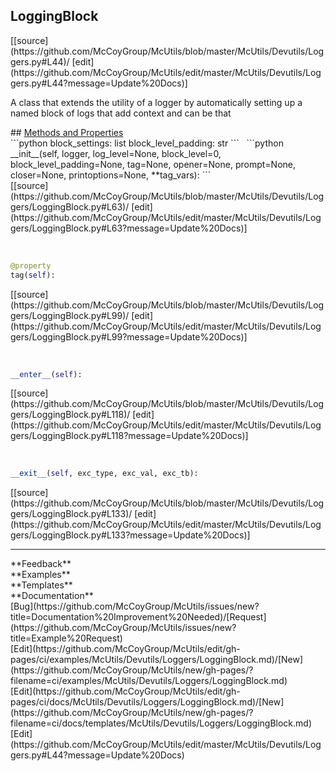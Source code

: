 ## <a id="McUtils.McUtils.Devutils.Loggers.LoggingBlock">LoggingBlock</a> 

<div class="docs-source-link" markdown="1">
[[source](https://github.com/McCoyGroup/McUtils/blob/master/McUtils/Devutils/Loggers.py#L44)/
[edit](https://github.com/McCoyGroup/McUtils/edit/master/McUtils/Devutils/Loggers.py#L44?message=Update%20Docs)]
</div>

A class that extends the utility of a logger by automatically setting up a
named block of logs that add context and can be
that







<div class="collapsible-section">
 <div class="collapsible-section collapsible-section-header" markdown="1">
## <a class="collapse-link" data-toggle="collapse" href="#methods" markdown="1"> Methods and Properties</a> <a class="float-right" data-toggle="collapse" href="#methods"><i class="fa fa-chevron-down"></i></a>
 </div>
 <div class="collapsible-section collapsible-section-body collapse show" id="methods" markdown="1">
 ```python
block_settings: list
block_level_padding: str
```
<a id="McUtils.McUtils.Devutils.Loggers.LoggingBlock.__init__" class="docs-object-method">&nbsp;</a> 
```python
__init__(self, logger, log_level=None, block_level=0, block_level_padding=None, tag=None, opener=None, prompt=None, closer=None, printoptions=None, **tag_vars): 
```
<div class="docs-source-link" markdown="1">
[[source](https://github.com/McCoyGroup/McUtils/blob/master/McUtils/Devutils/Loggers/LoggingBlock.py#L63)/
[edit](https://github.com/McCoyGroup/McUtils/edit/master/McUtils/Devutils/Loggers/LoggingBlock.py#L63?message=Update%20Docs)]
</div>


<a id="McUtils.McUtils.Devutils.Loggers.LoggingBlock.tag" class="docs-object-method">&nbsp;</a> 
```python
@property
tag(self): 
```
<div class="docs-source-link" markdown="1">
[[source](https://github.com/McCoyGroup/McUtils/blob/master/McUtils/Devutils/Loggers/LoggingBlock.py#L99)/
[edit](https://github.com/McCoyGroup/McUtils/edit/master/McUtils/Devutils/Loggers/LoggingBlock.py#L99?message=Update%20Docs)]
</div>


<a id="McUtils.McUtils.Devutils.Loggers.LoggingBlock.__enter__" class="docs-object-method">&nbsp;</a> 
```python
__enter__(self): 
```
<div class="docs-source-link" markdown="1">
[[source](https://github.com/McCoyGroup/McUtils/blob/master/McUtils/Devutils/Loggers/LoggingBlock.py#L118)/
[edit](https://github.com/McCoyGroup/McUtils/edit/master/McUtils/Devutils/Loggers/LoggingBlock.py#L118?message=Update%20Docs)]
</div>


<a id="McUtils.McUtils.Devutils.Loggers.LoggingBlock.__exit__" class="docs-object-method">&nbsp;</a> 
```python
__exit__(self, exc_type, exc_val, exc_tb): 
```
<div class="docs-source-link" markdown="1">
[[source](https://github.com/McCoyGroup/McUtils/blob/master/McUtils/Devutils/Loggers/LoggingBlock.py#L133)/
[edit](https://github.com/McCoyGroup/McUtils/edit/master/McUtils/Devutils/Loggers/LoggingBlock.py#L133?message=Update%20Docs)]
</div>
 </div>
</div>












---


<div markdown="1" class="text-secondary">
<div class="container">
  <div class="row">
   <div class="col" markdown="1">
**Feedback**   
</div>
   <div class="col" markdown="1">
**Examples**   
</div>
   <div class="col" markdown="1">
**Templates**   
</div>
   <div class="col" markdown="1">
**Documentation**   
</div>
   <div class="col" markdown="1">
   
</div>
   <div class="col" markdown="1">
   
</div>
   <div class="col" markdown="1">
   
</div>
</div>
  <div class="row">
   <div class="col" markdown="1">
[Bug](https://github.com/McCoyGroup/McUtils/issues/new?title=Documentation%20Improvement%20Needed)/[Request](https://github.com/McCoyGroup/McUtils/issues/new?title=Example%20Request)   
</div>
   <div class="col" markdown="1">
[Edit](https://github.com/McCoyGroup/McUtils/edit/gh-pages/ci/examples/McUtils/Devutils/Loggers/LoggingBlock.md)/[New](https://github.com/McCoyGroup/McUtils/new/gh-pages/?filename=ci/examples/McUtils/Devutils/Loggers/LoggingBlock.md)   
</div>
   <div class="col" markdown="1">
[Edit](https://github.com/McCoyGroup/McUtils/edit/gh-pages/ci/docs/McUtils/Devutils/Loggers/LoggingBlock.md)/[New](https://github.com/McCoyGroup/McUtils/new/gh-pages/?filename=ci/docs/templates/McUtils/Devutils/Loggers/LoggingBlock.md)   
</div>
   <div class="col" markdown="1">
[Edit](https://github.com/McCoyGroup/McUtils/edit/master/McUtils/Devutils/Loggers.py#L44?message=Update%20Docs)   
</div>
   <div class="col" markdown="1">
   
</div>
   <div class="col" markdown="1">
   
</div>
   <div class="col" markdown="1">
   
</div>
</div>
</div>
</div>